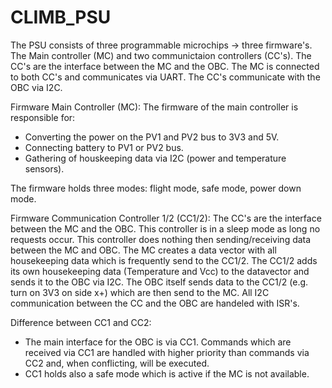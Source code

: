 # CLIMB_PSU

The PSU consists of three programmable microchips -> three firmware's. The Main controller (MC) and two communictaion controllers (CC's). The CC's are the interface between the MC and the OBC. The MC is connected to both CC's and communicates via UART. The CC's communicate with the OBC via I2C.

Firmware Main Controller (MC):
The firmware of the main controller is responsible for:
- Converting the power on the PV1 and PV2 bus to 3V3 and 5V.
- Connecting battery to PV1 or PV2 bus.
- Gathering of houskeeping data via I2C (power and temperature sensors).

The firmware holds three modes: flight mode, safe mode, power down mode.

Firmware Communication Controller 1/2 (CC1/2):
The CC's are the interface between the MC and the OBC. This controller is in a sleep mode as long no requests occur. This controller does nothing then sending/receiving data between the MC and OBC. The MC creates a data vector with all housekeeping data which is frequently send to the CC1/2. The CC1/2 adds its own housekeeping data (Temperature and Vcc) to the datavector and sends it to the OBC via I2C. The OBC itself sends data to the CC1/2 (e.g. turn on 3V3 on side x+) which are then send to the MC. All I2C communication between the CC and the OBC are handeled with ISR's.

Difference between CC1 and CC2:
- The main interface for the OBC is via CC1. Commands which are received via CC1 are handled with
  higher priority than commands via CC2 and, when conflicting, will be executed.
- CC1 holds also a safe mode which is active if the MC is not available.
